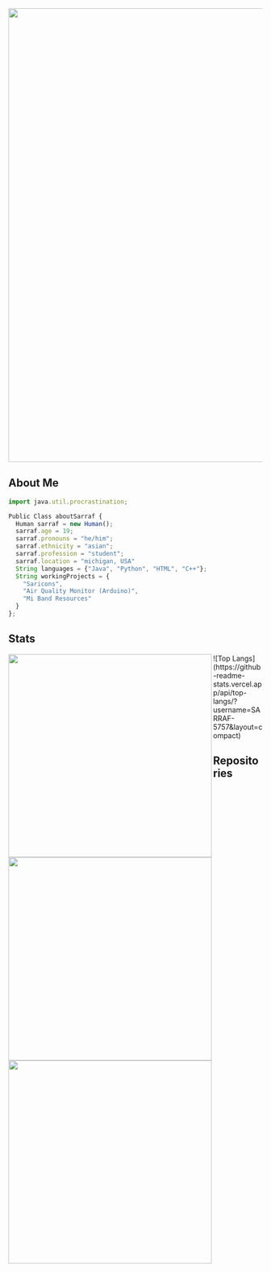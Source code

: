 <img width="900" src="https://user-images.githubusercontent.com/61262059/184005980-bb76665a-279b-401e-aaad-28b7287ad133.png">

## About Me
```js
import java.util.procrastination;

Public Class aboutSarraf {
  Human sarraf = new Human();
  sarraf.age = 19;
  sarraf.pronouns = "he/him";
  sarraf.ethnicity = "asian";
  sarraf.profession = "student";
  sarraf.location = "michigan, USA"
  String languages = {"Java", "Python", "HTML", "C++"};
  String workingProjects = {
    "Saricons",
    "Air Quality Monitor (Arduino)",
    "Mi Band Resources"
  }
};
```

## Stats
<img align="left" width="403" src="https://github-readme-stats.vercel.app/api?username=SARRAF-5757&count_private=true&show_icons=true&theme=tokyonight">
![Top Langs](https://github-readme-stats.vercel.app/api/top-langs/?username=SARRAF-5757&layout=compact)

<br>

## Repositories
<img align="left" width="403" src="https://github-readme-stats.vercel.app/api/pin/?username=SARRAF-5757&repo=Saricons&theme=radical">
<img align="left" width="403" src="https://github-readme-stats.vercel.app/api/pin/?username=felixcreate&repo=Air-Quality-Arduino&theme=radical">
